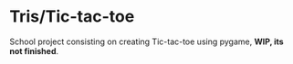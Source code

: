 # Tris/Tic-tac-toe
School project consisting on creating Tic-tac-toe using pygame, **WIP, its not finished**.
